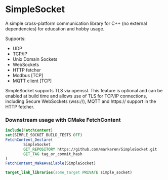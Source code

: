 # SimpleSocket

A simple cross-platform communication library for C++ (no external dependencies) 
for education and hobby usage.

Supports:
* UDP
* TCP/IP
* Unix Domain Sockets
* WebSockets
* HTTP fetcher
* Modbus [TCP]
* MQTT client [TCP]


SimpleSocket supports TLS via openssl. 
This feature is optional and can be enabled at build time and allows use of TLS for TCP/IP connections,
including Secure WebSockets (wss://), MQTT and https:// support in the HTTP fetcher.

### Downstream usage with CMake FetchContent
```cmake
include(FetchContent)
set(SIMPLE_SOCKET_BUILD_TESTS OFF)
FetchContent_Declare(
        SimpleSocket
        GIT_REPOSITORY https://github.com/markaren/SimpleSocket.git
        GIT_TAG tag_or_commit_hash
)
FetchContent_MakeAvailable(SimpleSocket)

target_link_libraries(some_target PRIVATE simple_socket)
```
